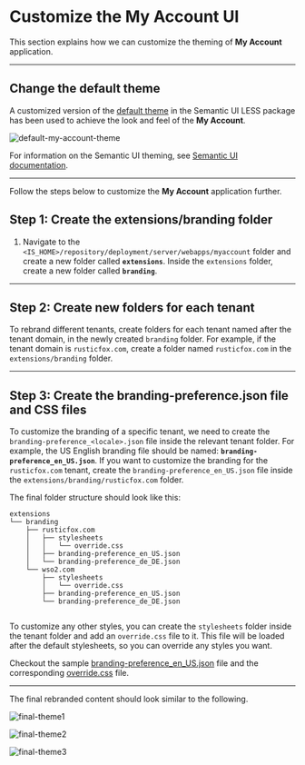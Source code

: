 # Customize the My Account UI

This section explains how we can customize the theming of **My Account** application. 

---

## Change the default theme

A customized version of the [default theme](https://github.com/Semantic-Org/Semantic-UI-LESS/tree/master/themes/default) in the Semantic UI LESS package has been used to achieve the look and feel of the **My Account**.

![default-my-account-theme]({{base_path}}/assets/img/extend/default-my-account-theme.png)

For information on the Semantic UI theming, see [Semantic UI documentation](https://semantic-ui.com/usage/theming.html).

---

Follow the steps below to customize the **My Account** application further. 

## Step 1: Create the extensions/branding folder

1. Navigate to the `<IS_HOME>/repository/deployment/server/webapps/myaccount` folder and create a new folder called **`extensions`**. Inside the `extensions` folder, create a new folder called **`branding`**.

---

## Step 2: Create new folders for each tenant

To rebrand different tenants, create folders for each tenant named after the tenant domain, in the newly created `branding` folder.
For example, if the tenant domain is `rusticfox.com`, create a folder named `rusticfox.com` in the `extensions/branding` folder.

---

## Step 3: Create the branding-preference.json file and CSS files

To customize the branding of a specific tenant, we need to create the `branding-preference_<locale>.json` file inside the relevant tenant folder.
For example, the US English branding file should be named: **`branding-preference_en_US.json`**. If you want to customize the branding for the `rusticfox.com` tenant, create the `branding-preference_en_US.json` file inside the `extensions/branding/rusticfox.com` folder.

The final folder structure should look like this:

```
extensions
└── branding
    ├── rusticfox.com
    │   ├── stylesheets
    │   │   └── override.css
    │   ├── branding-preference_en_US.json
    │   └── branding-preference_de_DE.json
    └── wso2.com
        ├── stylesheets
        │   └── override.css
        ├── branding-preference_en_US.json
        └── branding-preference_de_DE.json
        
```
To customize any other styles, you can create the `stylesheets` folder inside the tenant folder and add an `override.css` file to it. This file will be loaded after the default stylesheets, so you can override any styles you want.

Checkout the sample [branding-preference_en_US.json](https://github.com/wso2/docs-is/tree/master/en/docs/assets/code-samples/branding-preference_en_US_myaccount.json) file and the corresponding [override.css](https://github.com/wso2/docs-is/tree/master/en/docs/assets/code-samples/override-myaccount.css) file.

---

The final rebranded content should look similar to the following.

![final-theme1]({{base_path}}/assets/img/extend/customize-theme-final1.png)

![final-theme2]({{base_path}}/assets/img/extend/customize-theme-final2.png)

![final-theme3]({{base_path}}/assets/img/extend/customize-theme-final3.png)
